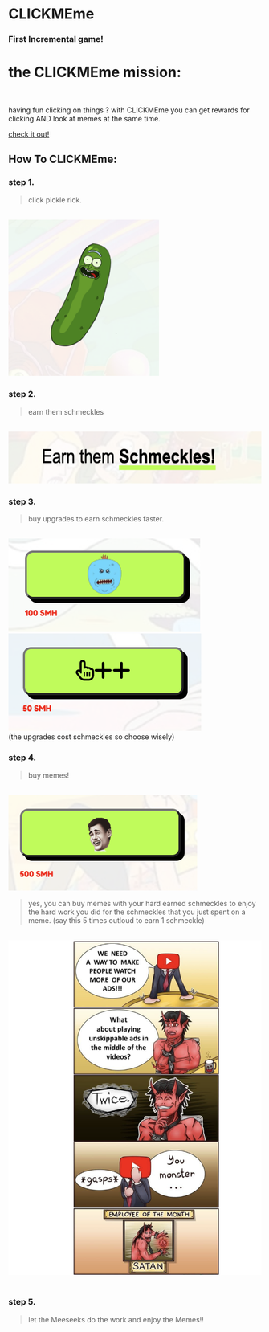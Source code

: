 # CLICKMEme
### First Incremental game!

# the CLICKMEme mission:

<br>

having fun clicking on things ?
with CLICKMEme you can get rewards for clicking AND look at memes at the same time.

[check it out!](https://hub-mo.github.io/CLICKMEme/)

## How To **CLICKMEme**:

### step 1.
>click pickle rick.
<br> 
<img src="images/PickleRick.png" width="300">

### step 2.
>earn them schmeckles
<br>
<img src="images/EarnThemSchmeckles.png">

### step 3.
>buy upgrades to earn schmeckles faster.
<br>
<img src="images/MeeseeksBtn.png">
<br>
<img src="images/ClickMulty.png">
<br>
(the upgrades cost schmeckles so choose wisely)

### step 4.
>buy memes!
<br>
<img src="images/MemeBtn.png">

>yes, you can buy memes with your hard earned schmeckles to enjoy the hard work you did for the schmeckles that you just spent on a meme.
(say this 5 times outloud to earn 1 schmeckle)
<br>
<img src="images/sanaMeme.png">

<br>
<br>

### step 5.
>let the Meeseeks do the work and enjoy the Memes!!

